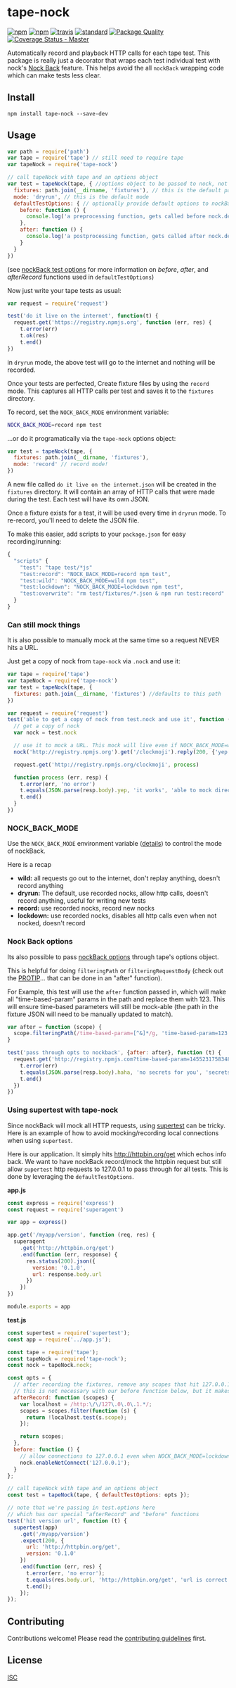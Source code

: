 # tape-nock

[![npm][npm-image]][npm-url]
[![npm][npm-beta]][npm-url]
[![travis][travis-image]][travis-url]
[![standard][standard-image]][standard-url]
[![Package Quality][pack-quality-image]][pack-quality-url]
[![Coverage Status - Master][coveralls-image]][coveralls-url]


[npm-image]: https://img.shields.io/npm/v/tape-nock.svg?style=flat-square
[npm-url]: https://www.npmjs.com/package/tape-nock
[npm-beta]: https://img.shields.io/npm/v/tape-nock/beta.svg
[travis-image]: https://img.shields.io/travis/Flet/tape-nock.svg?style=flat-square
[travis-url]: https://travis-ci.org/Flet/tape-nock
[standard-image]: https://img.shields.io/badge/code%20style-standard-brightgreen.svg?style=flat-square
[standard-url]: http://npm.im/standard
[pack-quality-image]: http://npm.packagequality.com/shield/tape-nock.svg
[pack-quality-url]: http://packagequality.com/#?package=tape-nock
[coveralls-image]: https://coveralls.io/repos/github/Flet/tape-nock/badge.svg
[coveralls-url]: https://coveralls.io/github/Flet/tape-nock

Automatically record and playback HTTP calls for each tape test. This package is really just a decorator that wraps each test individual test with nock's [Nock Back](https://github.com/pgte/nock#nock-back) feature. This helps avoid the all `nockBack` wrapping code which can make tests less clear.

## Install

```
npm install tape-nock --save-dev
```

## Usage

```js
var path = require('path')
var tape = require('tape') // still need to require tape
var tapeNock = require('tape-nock')

// call tapeNock with tape and an options object
var test = tapeNock(tape, { //options object to be passed to nock, not required
  fixtures: path.join(__dirname, 'fixtures'), // this is the default path
  mode: 'dryrun', // this is the default mode
  defaultTestOptions: { // optionally provide default options to nockBack for each test
    before: function () {
      console.log('a preprocessing function, gets called before nock.define')
    },
    after: function () {
      console.log('a postprocessing function, gets called after nock.define')
    }
  }
})
```

(see [nockBack test options](https://github.com/node-nock/nock#options-1) for more information on *before*, *after*, and *afterRecord* functions used in `defaultTestOptions`)


Now just write your tape tests as usual:
```js
var request = require('request')

test('do it live on the internet', function(t) {
  request.get('https://registry.npmjs.org', function (err, res) {
    t.error(err)
    t.ok(res)
    t.end()
})
```
in `dryrun` mode, the above test will go to the internet and nothing will be recorded.

Once your tests are perfected, Create fixture files by using the `record` mode. This captures all HTTP calls per test and saves it to the `fixtures` directory.

To record, set the `NOCK_BACK_MODE` environment variable:
```bash
NOCK_BACK_MODE=record npm test
```
...or do it programatically via the `tape-nock` options object:
```js
var test = tapeNock(tape, {
  fixtures: path.join(__dirname, 'fixtures'),
  mode: 'record' // record mode!
})
```
A new file called `do it live on the internet.json` will be created in the `fixtures` directory. It will contain an array of HTTP calls that were made during the test. Each test will have its own JSON.

Once a fixture exists for a test, it will be used every time in `dryrun` mode. To re-record, you'll need to delete the JSON file.

To make this easier, add scripts to your `package.json` for easy recording/running:
```js
{
  "scripts" {
    "test": "tape test/*js"
    "test:record": "NOCK_BACK_MODE=record npm test",
    "test:wild": "NOCK_BACK_MODE=wild npm test",
    "test:lockdown": "NOCK_BACK_MODE=lockdown npm test",
    "test:overwrite": "rm test/fixtures/*.json & npm run test:record"
  }
}
```

### Can still mock things
It is also possible to manually mock at the same time so a request NEVER hits a URL.

Just get a copy of nock from `tape-nock` via `.nock` and use it:
```js
var tape = require('tape')
var tapeNock = require('tape-nock')
var test = tapeNock(tape, {
  fixtures: path.join(__dirname, 'fixtures') //defaults to this path
})

var request = require('request')
test('able to get a copy of nock from test.nock and use it', function (t) {
  // get a copy of nock
  var nock = test.nock

  // use it to mock a URL. This mock will live even if NOCK_BACK_MODE=wild
  nock('http://registry.npmjs.org').get('/clockmoji').reply(200, {'yep': 'it works'})

  request.get('http://registry.npmjs.org/clockmoji', process)

  function process (err, resp) {
    t.error(err, 'no error')
    t.equals(JSON.parse(resp.body).yep, 'it works', 'able to mock directly with nock instance')
    t.end()
  }
})

```


### NOCK_BACK_MODE
Use the `NOCK_BACK_MODE` environment variable ([details](https://github.com/pgte/nock#modes)) to control the mode of nockBack.

Here is a recap
- **wild:** all requests go out to the internet, don't replay anything, doesn't record anything
- **dryrun:** The default, use recorded nocks, allow http calls, doesn't record anything, useful for writing new tests
- **record:** use recorded nocks, record new nocks
- **lockdown:** use recorded nocks, disables all http calls even when not nocked, doesn't record

### Nock Back options
Its also possible to pass [nockBack options](https://github.com/pgte/nock#options-1) through tape's options object.

This is helpful for doing `filteringPath` or `filteringRequestBody` (check out the [PROTIP](https://github.com/pgte/nock#protip)... that can be done in an "after" function).

For Example, this test will use the `after` function passed in, which will make all "time-based-param" params in the path and replace them with 123. This will ensure time-based parameters will still be mock-able (the path in the fixture JSON will need to be manually updated to match).
```js
var after = function (scope) {
  scope.filteringPath(/time-based-param=[^&]*/g, 'time-based-param=123')
}

test('pass through opts to nockback', {after: after}, function (t) {
  request.get('http://registry.npmjs.com?time-based-param=1455231758348', function (err, resp) {
    t.error(err)
    t.equals(JSON.parse(resp.body).haha, 'no secrets for you', 'secrets are protected')
    t.end()
  })
})

```

### Using supertest with tape-nock

Since nockBack will mock all HTTP requests, using [supertest](https://github.com/visionmedia/supertest) can be tricky. Here is an example of how to avoid mocking/recording local connections when using `supertest`.

Here is our application. It simply hits http://httpbin.org/get which echos info back. We want to have nockBack record/mock the httpbin request but still allow `supertest` http requests to 127.0.0.1 to pass through for all tests. This is done by leveraging the `defaultTestOptions`.

**app.js**
```js
const express = require('express')
const request = require('superagent')

var app = express()

app.get('/myapp/version', function (req, res) {
  superagent
    .get('http://httpbin.org/get')
    .end(function (err, response) {
      res.status(200).json({
        version: '0.1.0',
        url: response.body.url
      })
    })
})

module.exports = app
```

**test.js**
```js
const supertest = require('supertest');
const app = require('../app.js');

const tape = require('tape');
const tapeNock = require('tape-nock');
const nock = tapeNock.nock;

const opts = {
  // after recording the fixtures, remove any scopes that hit 127.0.0.1
  // this is not necessary with our before function below, but it makes it a bit cleaner.
  afterRecord: function (scopes) {
    var localhost = /http:\/\/127\.0\.0\.1.*/;
    scopes = scopes.filter(function (s) {
      return !localhost.test(s.scope);
    });

    return scopes;
  },
  before: function () {
    // allow connections to 127.0.0.1 even when NOCK_BACK_MODE=lockdown
    nock.enableNetConnect('127.0.0.1');
  }
};

// call tapeNock with tape and an options object
const test = tapeNock(tape, { defaultTestOptions: opts });

// note that we're passing in test.options here
// which has our special "afterRecord" and "before" functions
test('hit version url', function (t) {
  supertest(app)
    .get('/myapp/version')
    .expect(200, {
      url: 'http://httpbin.org/get',
      version: '0.1.0'
    })
    .end(function (err, res) {
      t.error(err, 'no error');
      t.equals(res.body.url, 'http://httpbin.org/get', 'url is correct');
      t.end();
    });
});

```

## Contributing

Contributions welcome! Please read the [contributing guidelines](CONTRIBUTING.md) first.

## License

[ISC](LICENSE)
